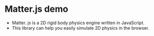 # Matter.js demo

- Matter. js is a 2D rigid body physics engine written in JavaScript.
- This library can help you easily simulate 2D physics in the browser.

